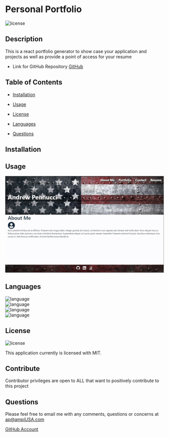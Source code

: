 # Personal Portfolio
  ![license](https://img.shields.io/badge/license-MIT-critical?./license/MIT)

  ## Description
This is a react portfolio generator to show case your application and projects as well as provide a point of access for your resume
    
     
  * Link for GitHub Repository [GitHub](https://github.com/a7063p/portfolio.git)  


  ## Table of Contents
  * [Installation](#Installation)
  * [Usage](#Usage)
  * [License](#License)
  * [Languages](#Languages)  
  
  
  * [Questions](##Questions) 
  

  ## Installation
  
    
    
  ## Usage
  
      

  ![image](.\src\assets\images\portfolio.JPG)  
  
  ## Languages  
  ![language](https://img.shields.io/badge/JavaScript-critical)  
  ![language](https://img.shields.io/badge/ES6-critical)  
  ![language](https://img.shields.io/badge/Node-critical)   
  ![language](https://img.shields.io/badge/REACT-critical)   
   
 

  ## License  
  ![license](https://img.shields.io/badge/license-MIT-critical)
  
  This application currently is licensed with MIT. 
 

  


  ## Contribute
  Contributor privileges are open to ALL that want to positively contribute to this project

  
  

  ## Questions
  Please feel free to email me with any comments, questions or concerns at ap@ampiUSA.com

  [GitHub Account](https://github.com/a7063p)
